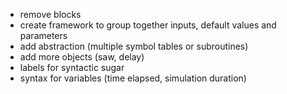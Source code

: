 - remove blocks
- create framework to group together inputs, default values and parameters
- add abstraction (multiple symbol tables or subroutines)
- add more objects (saw, delay)
- labels for syntactic sugar
- syntax for variables (time elapsed, simulation duration)